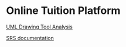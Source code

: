 # Online Tuition Platform
[UML Drawing Tool Analysis](https://github.com/Mahiyat/online-tuition-platform/wiki/UML-Drawing-Tool-Analysis)

[SRS documentation](https://github.com/Mahiyat/online-tuition-platform/wiki/Introduction)